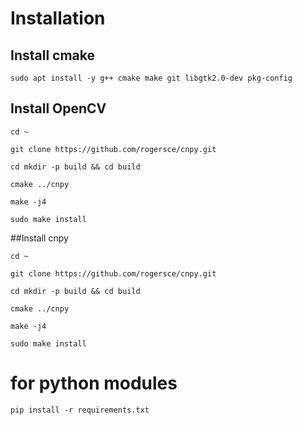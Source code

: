 # Installation

## Install cmake

`
sudo apt install -y g++ cmake make git libgtk2.0-dev pkg-config 
`

## Install OpenCV
`
cd ~
`

`
git clone https://github.com/rogersce/cnpy.git
`

`
cd mkdir -p build && cd build
`

`
cmake ../cnpy
`

`
make -j4
`

`
sudo make install 
`

##Install cnpy

`
cd ~
`

`
git clone https://github.com/rogersce/cnpy.git
`

`
cd mkdir -p build && cd build
`

`
cmake ../cnpy
`

`
make -j4
`

`
sudo make install 
`

# for python modules
`
pip install -r requirements.txt
`

